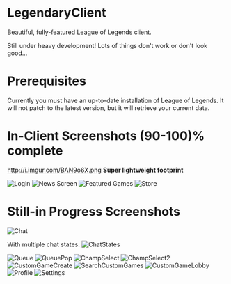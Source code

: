 LegendaryClient
===============

Beautiful, fully-featured League of Legends client.

Still under heavy development! Lots of things don't work or don't look good...

Prerequisites
=============

Currently you must have an up-to-date installation of League of Legends. It will not patch to the latest version, but it will retrieve your current data.

In-Client Screenshots (90-100)% complete
=====================

http://i.imgur.com/BAN9o6X.png
**Super lightweight footprint**

![Login](http://i.imgur.com/KlRS9G2.jpg)
![News Screen](http://i.imgur.com/UagU9fw.png)
![Featured Games](http://i.imgur.com/lvFTsXP.png)
![Store](http://i.imgur.com/VvdjTrA.png)

Still-in Progress Screenshots 
=============================

![Chat](http://i.imgur.com/cRUiLxn.jpg)

With multiple chat states:
![ChatStates](http://i.imgur.com/TY96nl5.png)


![Queue](http://i.imgur.com/BuDdtyd.png)
![QueuePop](http://i.imgur.com/KAt5KXR.png)
![ChampSelect](http://i.imgur.com/HTnoXqX.jpg)
![ChampSelect2](http://i.imgur.com/T4VCs0K.png)
![CustomGameCreate](http://i.imgur.com/AZ74Y7L.png)
![SearchCustomGames](http://i.imgur.com/1j5Yw8c.png)
![CustomGameLobby](http://i.imgur.com/Ht64V8n.png)
![Profile](http://i.imgur.com/BSLpms5.png)
![Settings](http://i.imgur.com/ZTktZTY.png)
